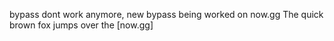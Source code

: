 bypass dont work anymore, new bypass being worked on
now.gg
The quick brown fox jumps over the
[now.gg]



